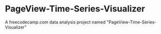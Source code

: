 # PageView-Time-Series-Visualizer
A freecodecamp.com data analysis project named "PageView-Time-Series-Visualizer"
